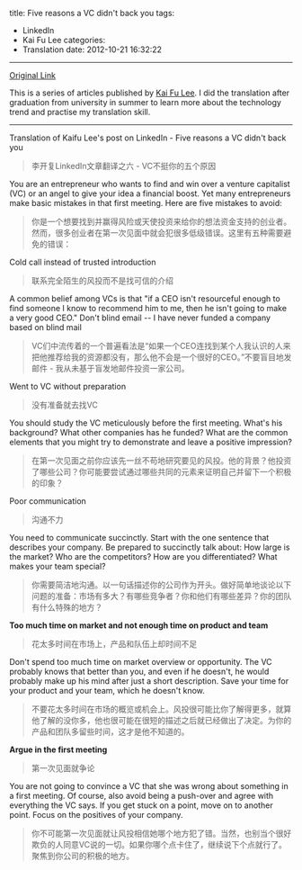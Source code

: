 title: Five reasons a VC didn't back you
tags:
  - LinkedIn
  - Kai Fu Lee
categories:
  - Translation
date: 2012-10-21 16:32:22
---
[Original Link](https://www.linkedin.com/today/post/article/20121012143817-416648-how-to-get-a-vc-to-fund-your-company)

This is a series of articles published by [Kai Fu Lee](https://www.linkedin.com/profile/view?id=416648&authType=name&authToken=GZNe&ref=CONTENT&goback=%2Empd2_*1_*1_*1_*1_*1_*1_20121002150727*5416648*5the*5chinese*5user*5is*5more*5like*5you*5than*5you*5think&trk=mp-ph-pn). I did the translation after graduation from university in summer to learn more about the technology trend and practise my translation skill.  

---
Translation of Kaifu Lee's post on LinkedIn - Five reasons a VC didn't back you
>李开复LinkedIn文章翻译之六 - VC不挺你的五个原因

You are an entrepreneur who wants to find and win over a venture capitalist (VC) or an angel to give your idea a financial boost. Yet many entrepreneurs make basic mistakes in that first meeting. Here are five mistakes to avoid:
>你是一个想要找到并赢得风险或天使投资来给你的想法资金支持的创业者。然而，很多创业者在第一次见面中就会犯很多低级错误。这里有五种需要避免的错误：

Cold call instead of trusted introduction
>联系完全陌生的风投而不是找可信的介绍

A common belief among VCs is that "if a CEO isn't resourceful enough to find someone I know to recommend him to me, then he isn't going to make a very good CEO." Don't blind email -- I have never funded a company based on blind mail
>VC们中流传着的一个普遍看法是“如果一个CEO连找到某个人我认识的人来把他推荐给我的资源都没有，那么他不会是一个很好的CEO。”不要盲目地发邮件 - 我从未基于盲发地邮件投资一家公司。

Went to VC without preparation
>没有准备就去找VC

You should study the VC meticulously before the first meeting. What's his background? What other companies has he funded? What are the common elements that you might try to demonstrate and leave a positive impression?
>在第一次见面之前你应该先一丝不苟地研究要见的风投。他的背景？他投资了哪些公司？你可能要尝试通过哪些共同的元素来证明自己并留下一个积极的印象？

Poor communication
>沟通不力

You need to communicate succinctly. Start with the one sentence that describes your company. Be prepared to succinctly talk about: How large is the market? Who are the competitors? How are you differentiated? What makes your team special?
>你需要简洁地沟通。以一句话描述你的公司作为开头。做好简单地谈论以下问题的准备：市场有多大？有哪些竞争者？你和他们有哪些差异？你的团队有什么特殊的地方？

**Too much time on market and not enough time on product and team**
>花太多时间在市场上，产品和队伍上却时间不足

Don't spend too much time on market overview or opportunity. The VC probably knows that better than you, and even if he doesn't, he would probably make up his mind after just a short description. Save your time for your product and your team, which he doesn't know.
>不要花太多时间在市场的概览或机会上。风投很可能比你了解得更多，就算他了解的没你多，他也很可能在很短的描述之后就已经做出了决定。为你的产品和团队多留些时间，这才是他不知道的。
  
**Argue in the first meeting**
>第一次见面就争论

You are not going to convince a VC that she was wrong about something in a first meeting. Of course, also avoid being a push-over and agree with everything the VC says. If you get stuck on a point, move on to another point. Focus on the positives of your company.
>你不可能第一次见面就让风投相信她哪个地方犯了错。当然，也别当个很好欺负的人同意VC说的一切。如果你哪个点卡住了，继续说下个点就行了。聚焦到你公司的积极的地方。
